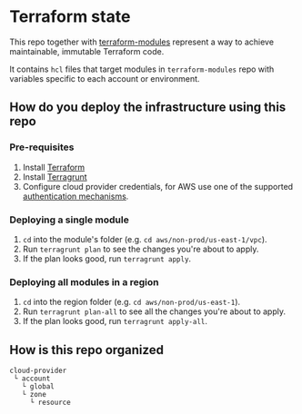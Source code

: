 # Terraform state

This repo together with [terraform-modules](https://github.com/dragos-sutu/terraform-modules) represent a way to achieve maintainable, immutable Terraform code.

It contains `hcl` files that target modules in `terraform-modules` repo with variables specific to each account or environment.   

## How do you deploy the infrastructure using this repo

### Pre-requisites
1. Install [Terraform](https://www.terraform.io/) 
1. Install [Terragrunt](https://github.com/gruntwork-io/terragrunt) 
1. Configure cloud provider credentials, for AWS use one of the supported [authentication mechanisms](https://www.terraform.io/docs/providers/aws/#authentication).

### Deploying a single module

1. `cd` into the module's folder (e.g. `cd aws/non-prod/us-east-1/vpc`).
1. Run `terragrunt plan` to see the changes you're about to apply.
1. If the plan looks good, run `terragrunt apply`.

### Deploying all modules in a region

1. `cd` into the region folder (e.g. `cd aws/non-prod/us-east-1`).
1. Run `terragrunt plan-all` to see all the changes you're about to apply.
1. If the plan looks good, run `terragrunt apply-all`.

## How is this repo organized

```
cloud-provider
 └ account
   └ global
   └ zone
     └ resource
```
